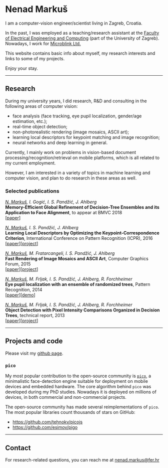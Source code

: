 # Nenad Markuš

I am a computer-vision engineer/scientist living in Zagreb, Croatia.

In the past, I was employed as a teaching/research assistant at the [Faculty of Electrical Engineering and Computing](http://fer.unizg.hr/) (part of the University of Zagreb).
Nowadays, I work for [Microblink Ltd.](https://microblink.com/)

This website contains basic info about myself, my research interests and links to some of my projects.

Enjoy your stay.

---

## Research

During my university years, I did research, R&D and consulting in the following areas of computer vision:

* face analysis (face tracking, eye pupil localization, gender/age estimation, etc.);
* real-time object detection;
* non-photorealistic rendering (image mosaics, ASCII art);
* learning local descriptors for keypoint matching and image recognition;
* neural networks and deep learning in general.

Currently, I mainly work on problems in vision-based document processing/recognition/retrieval on mobile platforms, which is all related to my current employment.

However, I am interested in a variety of topics in machine learning and computer vision, and plan to do research in these areas as well.

### Selected publications

<p><i><u>N. Markuš</u>, I. Gogić, I. S. Pandžić, J. Ahlberg</i><br />
<b>Memory-Efficient Global Refinement of Decision-Tree Ensembles and its Application to Face Alignment</b>, to appear at BMVC 2018<br />
[<a href="https://arxiv.org/abs/1702.08481">paper</a>]</p>

<p><i><u>N. Markuš</u>, I. S. Pandžić, J. Ahlberg</i><br />
<b>Learning Local Descriptors by Optimizing the Keypoint-Correspondence Criterion</b>, International Conference on Pattern Recognition (ICPR), 2016<br />
[<a href="https://arxiv.org/abs/1603.09095">paper</a>][<a href="https://github.com/nenadmarkus/wlrn">project</a>]</p>

<p><i><u>N. Markuš</u>, M. Fratarcangeli, I. S. Pandžić, J. Ahlberg</i><br />
<b>Fast Rendering of Image Mosaics and ASCII Art</b>, Computer Graphics Forum, 2015<br />
[<a href="http://dx.doi.org/10.1111/cgf.12597">paper</a>][<a href="https://github.com/nenadmarkus/n3ar">project</a>]</p>

<p><i><u>N. Markuš</u>, M. Frljak, I. S. Pandžić, J. Ahlberg, R. Forchheimer</i><br />
<b>Eye pupil localization with an ensemble of randomized trees</b>, Pattern Recognition, 2014<br />
[<a href="https://dx.doi.org/10.1016/j.patcog.2013.08.008">paper</a>][<a href="http://hotlab.fer.hr/_download/repository/puploc.zip">demo</a>]</p>

<p><i><u>N. Markuš</u>, M. Frljak, I. S. Pandžić, J. Ahlberg, R. Forchheimer</i><br />
<b>Object Detection with Pixel Intensity Comparisons Organized in Decision Trees</b>, technical report, 2013<br />
[<a href="https://arxiv.org/abs/1305.4537">paper</a>][<a href="https://github.com/nenadmarkus/pico">project</a>]</p>

---

## Projects and code

Please visit my [github page](https://github.com/nenadmarkus/).

### `pico`

My most popular contribution to the open-source community is [`pico`](https://github.com/nenadmarkus/pico),
a minimalistic face-detection engine suitable for deployment on mobile devices and embedded hardware.
The core algorithm behind `pico` was developed during my PhD studies.
Nowadays it is deployed on millions of devices, in both commercial and non-commercial projects.

The open-source community has made several reimplementations of `pico`.
The most popular libraries count thousands of stars on GitHub:

* <https://github.com/tehnokv/picojs>
* <https://github.com/esimov/pigo>

---

## Contact

For research-related questions, you can reach me at <nenad.markus@fer.hr>